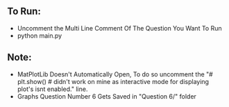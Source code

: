 ## To Run:
- Uncomment the Multi Line Comment Of The Question You Want To Run
- python main.py


## Note:
- MatPlotLib Doesn't Automatically Open, To do so uncomment the "# plt.show() # didn't work on mine as interactive mode for displaying plot's isnt enabled." line.
- Graphs Question Number 6 Gets Saved in "Question 6/" folder

